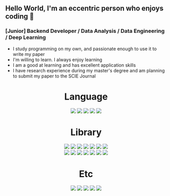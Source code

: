 <h2>Hello World, I'm an eccentric person who enjoys coding 👋</h2>
<h3></h3>
<h3>[Junior] Backend Developer / Data Analysis / Data Engineering / Deep Learning </h3>
<ul><li>I study programming on my own, and passionate enough to use it to write my paper</li>
<li>I'm willing to learn. I always enjoy learning</li>
<li>I am a good at learning and has excellent application skills</li>
<li>I have research experience during my master's degree and am planning to submit my paper to the SCIE Journal</li></ul>
<div align="center">
    <h1>Language</h1>
    <img src="https://img.shields.io/badge/-PYTHON-3776AB?style=for-the-badge&logo=Python&logoColor=white"/> <img src="https://img.shields.io/badge/-HTML-E34F26?style=for-the-badge&logo=HTML5&logoColor=white"/> <img src="https://img.shields.io/badge/-CSS-1572B6?style=for-the-badge&logo=Css3&logoColor=white"/> <img src="https://img.shields.io/badge/-JavaScript-F7DF1E?style=for-the-badge&logo=JavaScript&logoColor=black"/> <img src="https://img.shields.io/badge/-TYPESCRIPT-3178C6?style=for-the-badge&logo=TYPESCRIPT&logoColor=white"/>
    <h1>Library</h1>
    <img src="https://img.shields.io/badge/-Numpy-white?style=for-the-badge&logo=Numpy&logoColor=013243"/> <img src="https://img.shields.io/badge/-Pandas-white?style=for-the-badge&logo=Pandas&logoColor=150458"/> <img src="https://img.shields.io/badge/-Scipy-white?style=for-the-badge&logo=Scipy&logoColor=8CAAE6"/> <img src="https://img.shields.io/badge/-matplotlib-white?style=for-the-badge&logo=Python&logoColor=3776AB"/> <img src="https://img.shields.io/badge/-Scikit_Learn-white?style=for-the-badge&logo=scikit-learn&logoColor=F7931E"/> <img src="https://img.shields.io/badge/-Keras-white?style=for-the-badge&logo=Keras&logoColor=D00000"/> <img src="https://img.shields.io/badge/-TensorFlow-white?style=for-the-badge&logo=TensorFlow&logoColor=FF6F00"/>
    <br/>
    <img src="https://img.shields.io/badge/-React-white?style=for-the-badge&logo=React&logoColor=61DAFB"/> <img src="https://img.shields.io/badge/-Node-white?style=for-the-badge&logo=Node.js&logoColor=339933"/> <img src="https://img.shields.io/badge/-Express-white?style=for-the-badge&logo=Express&logoColor=000000"/> <img src="https://img.shields.io/badge/-Prisma-white?style=for-the-badge&logo=Prisma&logoColor=2D3748"/> <img src="https://img.shields.io/badge/-MySQL-white?style=for-the-badge&logo=MySQL&logoColor=4479A1"/> <img src="https://img.shields.io/badge/-YOLO-white?style=for-the-badge&logo=YOLO&logoColor=00FFFF"/> <img src="https://img.shields.io/badge/-OpenCV-white?style=for-the-badge&logo=OpenCV&logoColor=5C3EE8"/>
    <h1>Etc</h1>
    <img src="https://img.shields.io/badge/-VSCODE-white?style=for-the-badge&logo=visualstudiocode&logoColor=007ACC"/> <img src="https://img.shields.io/badge/-GITHUB-white?style=for-the-badge&logo=GITHUB&logoColor=181717"/> <img src="https://img.shields.io/badge/-GITLAB-white?style=for-the-badge&logo=GITLAB"/> <img src="https://img.shields.io/badge/-Vegas-white?style=for-the-badge&logo=Sony&logoColor=black"/> <img src="https://img.shields.io/badge/-Youtube-white?style=for-the-badge&logo=Youtube&logoColor=FF0000"/>
</div>
